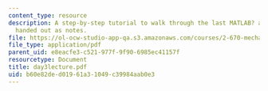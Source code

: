 ```yaml
---
content_type: resource
description: A step-by-step tutorial to walk through the last MATLAB? assignment was
  handed out as notes.
file: https://ol-ocw-studio-app-qa.s3.amazonaws.com/courses/2-670-mechanical-engineering-tools-january-iap-2004/b60e82ded01961a31049c39984aab0e3_day3lecture.pdf
file_type: application/pdf
parent_uid: e8eacfe3-c521-977f-9f90-6985ec41157f
resourcetype: Document
title: day3lecture.pdf
uid: b60e82de-d019-61a3-1049-c39984aab0e3
---
```

